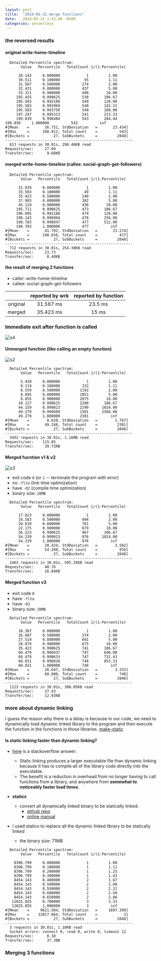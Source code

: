 ```yaml
---
layout: post
title:  "2024-05-31 merge functions"
date:   2024-05-31 1:53:49 -0500
categories: serverless
---
```


### the reversed results

#### original write-home-timeline

```
  Detailed Percentile spectrum:
       Value   Percentile   TotalCount 1/(1-Percentile)

      28.143     0.000000            1         1.00
      30.511     0.100000           55         1.11
      31.567     0.500000          274         2.00
      32.431     0.800000          437         5.00
      33.311     0.900000          490        10.00
     195.455     0.990625          538       106.67
     195.583     0.992188          540       128.00
     195.583     0.992969          540       142.22
     195.583     0.993750          540       160.00
     197.247     0.995313          541       213.33
     199.039     0.996484          543       284.44                                                                    199.039     1.000000          543          inf
#[Mean    =       36.751, StdDeviation   =       23.434]
#[Max     =      198.912, Total count    =          543]
#[Buckets =           27, SubBuckets     =         2048]
----------------------------------------------------------
  813 requests in 30.01s, 290.46KB read
Requests/sec:     27.09
Transfer/sec:      9.68KB
```

#### merged write-home-timeline (callee: social-graph-get-followers)

```
  Detailed Percentile spectrum:
       Value   Percentile   TotalCount 1/(1-Percentile)

      31.839     0.000000            1         1.00
      33.503     0.100000           49         1.11
      35.423     0.500000          240         2.00
      37.983     0.800000          382         5.00
      45.119     0.900000          430        10.00
     195.711     0.990625          473       106.67
     196.095     0.992188          474       128.00
     198.143     0.996094          476       256.00
     198.783     0.998047          477       512.00
     198.783     1.000000          477          inf
#[Mean    =       41.792, StdDeviation   =       23.274]
#[Max     =      198.656, Total count    =          477]
#[Buckets =           27, SubBuckets     =         2048]
----------------------------------------------------------
  712 requests in 30.01s, 254.38KB read
Requests/sec:     23.73
Transfer/sec:      8.48KB
```

#### the result of merging 2 functions
- caller: write-home-timeline
- callee: social-graph-get-followers

| | reported by wrk | reported by function |
|:---: | :---: | :---: |
| original | 31.567 ms | 23.5 ms |
| merged | 35.423 ms | 15 ms |

### Immediate exit after function is called

![s4](/assets/2024-05-31/s4.png)

#### Unmerged function (like calling an empty function)

![s2](/assets/2024-05-31/s2.png)

```
  Detailed Percentile spectrum:
       Value   Percentile   TotalCount 1/(1-Percentile)

       5.439     0.000000            1         1.00
       8.119     0.100000          232         1.11
       8.559     0.500000         1192         2.00
       8.695     0.800000         1851         5.00
       8.855     0.900000         2075        10.00
      10.127     0.990625         2280       106.67
      44.159     0.999023         2299      1024.00
      49.279     0.999609         2301      2560.00
      49.279     1.000000         2301          inf
#[Mean    =        8.620, StdDeviation   =        1.767]
#[Max     =       49.248, Total count    =         2301]
#[Buckets =           27, SubBuckets     =         2048]
----------------------------------------------------------
  3452 requests in 30.01s, 1.16MB read
Requests/sec:    115.05
Transfer/sec:     39.72KB
```

#### Merged fucntion v1 & v2

![s3](/assets/2024-05-31/s3.png)

- exit code `0` (or `1` -- terminate the program with error)
- no `-flto` (link time optimization)
- have `-O2` (compile time optimization)
- binary size: `20MB`

```
  Detailed Percentile spectrum:
       Value   Percentile   TotalCount 1/(1-Percentile)

      17.823     0.000000            1         1.00
      19.583     0.500000          494         2.00
      20.639     0.800000          781         5.00
      22.175     0.900000          879        10.00
      36.223     0.990625          967       106.67
      54.239     0.999023          976      1024.00
      54.239     1.000000          976          inf
#[Mean    =       20.424, StdDeviation   =        3.502]
#[Max     =       54.208, Total count    =          976]
#[Buckets =           27, SubBuckets     =         2048]
----------------------------------------------------------
  1463 requests in 30.01s, 505.35KB read
Requests/sec:     48.76
Transfer/sec:     16.84KB
```

#### Merged function v3

- exit code `0`
- have `-flto`
- have `-O2`
- binary size: `20MB`

```
  Detailed Percentile spectrum:
       Value   Percentile   TotalCount 1/(1-Percentile)

      18.367     0.000000            1         1.00
      26.687     0.500000          374         2.00
      27.519     0.800000          601         5.00
      28.079     0.900000          675        10.00
      35.423     0.990625          741       106.67
      60.479     0.998437          747       640.00
      60.479     0.998633          747       731.43
      60.831     0.998828          748       853.33
      60.831     1.000000          748          inf
#[Mean    =       26.647, StdDeviation   =        3.333]
#[Max     =       60.800, Total count    =          748]
#[Buckets =           27, SubBuckets     =         2048]
----------------------------------------------------------
  1123 requests in 30.01s, 388.05KB read
Requests/sec:     37.43
Transfer/sec:     12.93KB
```

### more about dynamic linking 
I guess the reason why there is a delay is because in our code, we need to dynamically load dynamic linked library to the program and then execute the function in the functions in those libraries. 
[make-static](https://www.ucc.asn.au/~dagobah/things/make-static.html)

#### Is static linking faster than dynamic linking?
- [here](https://stackoverflow.com/questions/4667882/is-a-statically-linked-executable-faster-than-a-dynamically-linked-executable) is a stackoverflow answer:
  + Static linking produces a larger executable file than dynamic linking because it has to compile all of the library code directly into the executable. 
  + The benefit is a reduction in overhead from no longer having to call functions from a library, and anywhere from <strong>somewhat to noticeably faster load times</strong>.

- <strong>staticx</strong>
  + convert all dynamically linked binary to be statically linked.
    * [github repo](https://github.com/JonathonReinhart/staticx)
    * [online manual](https://staticx.readthedocs.io/en/latest/index.html)

- I used staticx to replace all the dynamic linked library to be statically linked
  + the binary size: 71MB

```
  Detailed Percentile spectrum:
       Value   Percentile   TotalCount 1/(1-Percentile)

    8396.799     0.000000            1         1.00
    8396.799     0.100000            1         1.11
    8396.799     0.200000            1         1.25
    8396.799     0.300000            1         1.43
    8454.143     0.400000            2         1.67
    8454.143     0.500000            2         2.00
    8454.143     0.550000            2         2.22
    8454.143     0.600000            2         2.50
    8454.143     0.650000            2         2.86
   12025.855     0.700000            3         3.33
   12025.855     1.000000            3          inf
#[Mean    =     9621.504, StdDeviation   =     1697.399]
#[Max     =    12017.664, Total count    =            3]
#[Buckets =           27, SubBuckets     =         2048]
----------------------------------------------------------
  3 requests in 30.01s, 1.10KB read
  Socket errors: connect 0, read 0, write 0, timeout 12
Requests/sec:      0.10
Transfer/sec:      37.38B
```

### Merging 3 functions
